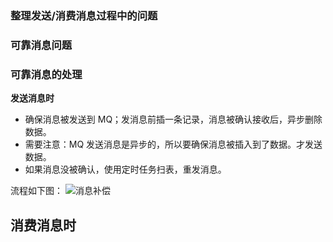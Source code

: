 ### 整理发送/消费消息过程中的问题

### 可靠消息问题


### 可靠消息的处理
**发送消息时**
- 确保消息被发送到 MQ；发消息前插一条记录，消息被确认接收后，异步删除数据。
- 需要注意：MQ 发送消息是异步的，所以要确保消息被插入到了数据。才发送数据。
- 如果消息没被确认，使用定时任务扫表，重发消息。

流程如下图：
![消息补偿](./../images/mq/消息补偿.jpg)

**消费消息时**
- 
